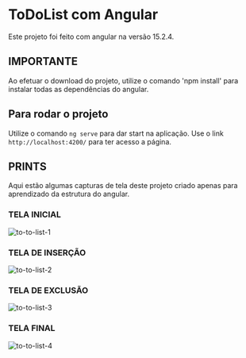 # ToDoList com Angular

Este projeto foi feito com angular na versão 15.2.4.

## IMPORTANTE
Ao efetuar o download do projeto, utilize o comando 'npm install' para instalar todas as dependências do angular. 

## Para rodar o projeto

Utilize o comando `ng serve` para dar start na aplicação. Use o link `http://localhost:4200/` para ter acesso a página.

## PRINTS 

Aqui estão algumas capturas de tela deste projeto criado apenas para aprendizado da estrutura do angular. 

### TELA INICIAL

![to-to-list-1](https://user-images.githubusercontent.com/29956737/228282302-27221b83-6f2f-4b7b-ac7e-7d3c64cc3f6b.png)

### TELA DE INSERÇÃO 

![to-to-list-2](https://user-images.githubusercontent.com/29956737/228282307-5cce6297-ddfe-48d8-9c66-060f85c3450f.png)

### TELA DE EXCLUSÃO

![to-to-list-3](https://user-images.githubusercontent.com/29956737/228282311-171b46e8-06bd-4233-85d8-d15d9652b669.png)

### TELA FINAL 

![to-to-list-4](https://user-images.githubusercontent.com/29956737/228282314-72e967e2-916f-4ff0-b612-16fc609ca5b2.png)

